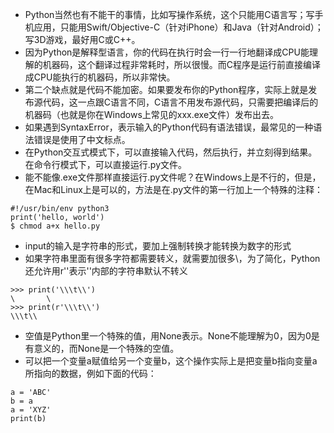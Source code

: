 * Python当然也有不能干的事情，比如写操作系统，这个只能用C语言写；写手机应用，只能用Swift/Objective-C（针对iPhone）和Java（针对Android）；写3D游戏，最好用C或C++。
* 因为Python是解释型语言，你的代码在执行时会一行一行地翻译成CPU能理解的机器码，这个翻译过程非常耗时，所以很慢。而C程序是运行前直接编译成CPU能执行的机器码，所以非常快。
* 第二个缺点就是代码不能加密。如果要发布你的Python程序，实际上就是发布源代码，这一点跟C语言不同，C语言不用发布源代码，只需要把编译后的机器码（也就是你在Windows上常见的xxx.exe文件）发布出去。
* 如果遇到SyntaxError，表示输入的Python代码有语法错误，最常见的一种语法错误是使用了中文标点。
* 在Python交互式模式下，可以直接输入代码，然后执行，并立刻得到结果。在命令行模式下，可以直接运行.py文件。
* 能不能像.exe文件那样直接运行.py文件呢？在Windows上是不行的，但是，在Mac和Linux上是可以的，方法是在.py文件的第一行加上一个特殊的注释：
```
#!/usr/bin/env python3
print('hello, world')
$ chmod a+x hello.py
```
* input的输入是字符串的形式，要加上强制转换才能转换为数字的形式
* 如果字符串里面有很多字符都需要转义，就需要加很多\，为了简化，Python还允许用r''表示''内部的字符串默认不转义
```
>>> print('\\\t\\')
\       \
>>> print(r'\\\t\\')
\\\t\\
```
* 空值是Python里一个特殊的值，用None表示。None不能理解为0，因为0是有意义的，而None是一个特殊的空值。
* 可以把一个变量a赋值给另一个变量b，这个操作实际上是把变量b指向变量a所指向的数据，例如下面的代码：
```
a = 'ABC'
b = a
a = 'XYZ'
print(b)
```


